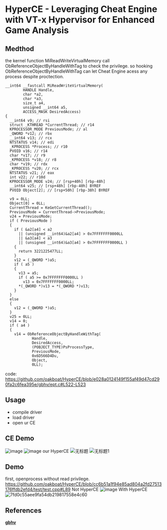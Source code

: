 # HyperCE - Leveraging Cheat Engine with VT-x Hypervisor for Enhanced Game Analysis

## Medthod

the kernel function MiReadWriteVirtualMemory call ObReferenceObjectByHandleWithTag to check the privilege.
so hooking ObReferenceObjectByHandleWithTag can let Cheat Engine acess any process despite proctection.
```
__int64 __fastcall MiReadWriteVirtualMemory(
        HANDLE Handle,
        char *a2,
        char *a3,
        size_t a4,
        unsigned __int64 a5,
        ACCESS_MASK DesiredAccess)
{
  __int64 v9; // rsi
  struct _KTHREAD *CurrentThread; // r14
  KPROCESSOR_MODE PreviousMode; // al
  _QWORD *v12; // rbx
  __int64 v13; // rcx
  NTSTATUS v14; // edi
  _KPROCESS *Process; // r10
  PVOID v16; // r14
  char *v17; // r9
  _KPROCESS *v18; // r8
  char *v19; // rdx
  _KPROCESS *v20; // rcx
  NTSTATUS v21; // eax
  int v22; // r10d
  KPROCESSOR_MODE v24; // [rsp+40h] [rbp-48h]
  __int64 v25; // [rsp+48h] [rbp-40h] BYREF
  PVOID Object[2]; // [rsp+50h] [rbp-38h] BYREF

  v9 = 0LL;
  Object[0] = 0LL;
  CurrentThread = KeGetCurrentThread();
  PreviousMode = CurrentThread->PreviousMode;
  v24 = PreviousMode;
  if ( PreviousMode )
  {
    if ( &a2[a4] < a2
      || (unsigned __int64)&a2[a4] > 0x7FFFFFFF0000LL
      || &a3[a4] < a3
      || (unsigned __int64)&a3[a4] > 0x7FFFFFFF0000LL )
    {
      return 3221225477LL;
    }
    v12 = (_QWORD *)a5;
    if ( a5 )
    {
      v13 = a5;
      if ( a5 >= 0x7FFFFFFF0000LL )
        v13 = 0x7FFFFFFF0000LL;
      *(_QWORD *)v13 = *(_QWORD *)v13;
    }
  }
  else
  {
    v12 = (_QWORD *)a5;
  }
  v25 = 0LL;
  v14 = 0;
  if ( a4 )
  {
    v14 = ObReferenceObjectByHandleWithTag(
            Handle,
            DesiredAccess,
            (POBJECT_TYPE)PsProcessType,
            PreviousMode,
            0x6D566D4Du,
            Object,
            0LL);
```
code:
https://github.com/oakboat/HyperCE/blob/e028a0124149f155af49d47cd290fa2c6fea395e/gbhv/ept.c#L522-L523

## Usage
- compile driver
- load driver
- open ur CE

## CE Demo
![image](https://github.com/user-attachments/assets/49fb1a7f-3c89-4b41-95d2-0fbde873965b)
![image](https://github.com/user-attachments/assets/081c682f-4769-49cb-b0f1-8f8b06532b2e)
our HyperCE
![无标题](https://github.com/user-attachments/assets/0f39374d-38e9-4907-8757-7a4bd23c0d5c)
![无标题1](https://github.com/user-attachments/assets/82b1e0a4-75a8-4af8-abd1-93b8d0e956c8)

## Demo

first, openprocess without read privilege.
https://github.com/oakboat/HyperCE/blob/cc6b51a1f94e85ad804a2fd27513176ffdb2efd4/test/test.cpp#L89
Not HyperCE
![image](https://github.com/user-attachments/assets/b493d711-6f76-4167-9f76-ab6726603544)
With HyperCE
![7fd0c55aee9fa54db219817558e4c60](https://github.com/user-attachments/assets/7bab7d76-c463-42d0-a5ee-554e63487bd4)

## References

**[gbhv](https://github.com/Gbps/gbhv)**
